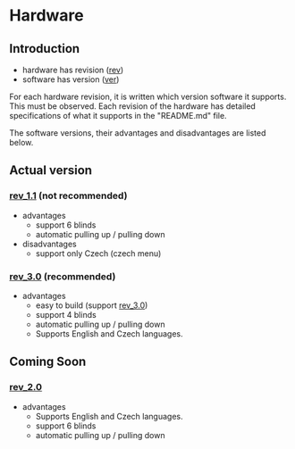 # Hardware

## Introduction
- hardware has revision ([rev](./README.md))
- software has version ([ver](../Code/README.md))

For each hardware revision, it is written which version software it supports. This must be observed.
Each revision of the hardware has detailed specifications of what it supports in the "README.md" file.

The software versions, their advantages and disadvantages are listed below.

## Actual version 
### [rev_1.1](./rev_1.1/README.md) (not recommended)
- advantages
    - support 6 blinds
    - automatic pulling up / pulling down
- disadvantages
    - support only Czech (czech menu)

### [rev_3.0](./rev_3.0/README.md) (recommended)
- advantages
    - easy to build (support [rev_3.0](../Schematic/rev_3.0/README.md))
    - support 4 blinds
    - automatic pulling up / pulling down
    - Supports English and Czech languages.

## Coming Soon
### [rev_2.0](./rev_2.0/README.md)
- advantages
    - Supports English and Czech languages.
    - support 6 blinds
    - automatic pulling up / pulling down